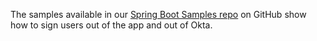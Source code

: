 The samples available in our [Spring Boot Samples repo](https://github.com/okta/samples-java-spring/tree/master/okta-hosted-login) on GitHub show how to sign users out of the app and out of Okta.